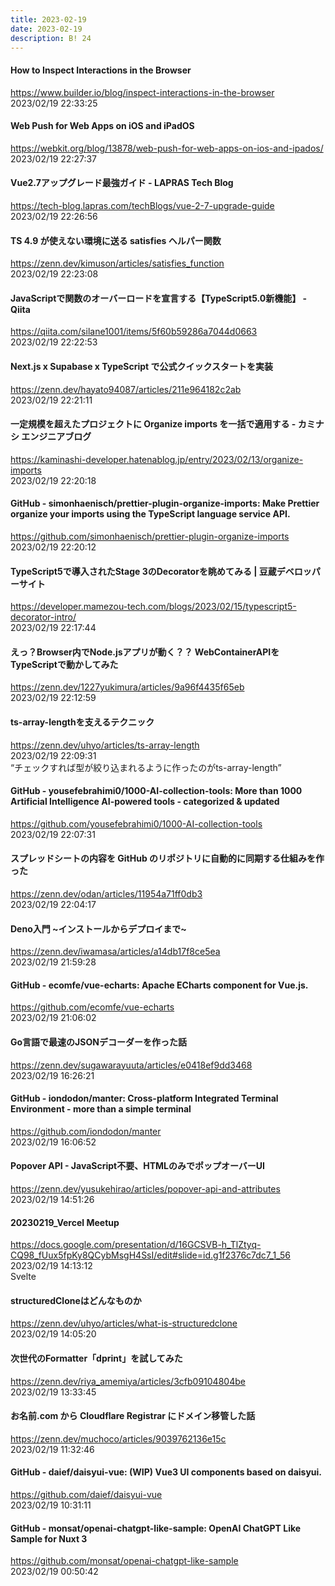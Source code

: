 ```yaml
---
title: 2023-02-19
date: 2023-02-19
description: B! 24
---
```


#### How to Inspect Interactions in the Browser
https://www.builder.io/blog/inspect-interactions-in-the-browser<br>
2023/02/19 22:33:25<br>


#### Web Push for Web Apps on iOS and iPadOS
https://webkit.org/blog/13878/web-push-for-web-apps-on-ios-and-ipados/<br>
2023/02/19 22:27:37<br>


#### Vue2.7アップグレード最強ガイド - LAPRAS Tech Blog
https://tech-blog.lapras.com/techBlogs/vue-2-7-upgrade-guide<br>
2023/02/19 22:26:56<br>


#### TS 4.9 が使えない環境に送る satisfies ヘルパー関数
https://zenn.dev/kimuson/articles/satisfies_function<br>
2023/02/19 22:23:08<br>


#### JavaScriptで関数のオーバーロードを宣言する【TypeScript5.0新機能】 - Qiita
https://qiita.com/silane1001/items/5f60b59286a7044d0663<br>
2023/02/19 22:22:53<br>


#### Next.js x Supabase x TypeScript で公式クイックスタートを実装
https://zenn.dev/hayato94087/articles/211e964182c2ab<br>
2023/02/19 22:21:11<br>


#### 一定規模を超えたプロジェクトに Organize imports を一括で適用する - カミナシ エンジニアブログ
https://kaminashi-developer.hatenablog.jp/entry/2023/02/13/organize-imports<br>
2023/02/19 22:20:18<br>


#### GitHub - simonhaenisch/prettier-plugin-organize-imports: Make Prettier organize your imports using the TypeScript language service API.
https://github.com/simonhaenisch/prettier-plugin-organize-imports<br>
2023/02/19 22:20:12<br>


#### TypeScript5で導入されたStage 3のDecoratorを眺めてみる | 豆蔵デベロッパーサイト
https://developer.mamezou-tech.com/blogs/2023/02/15/typescript5-decorator-intro/<br>
2023/02/19 22:17:44<br>


#### えっ？Browser内でNode.jsアプリが動く？？ WebContainerAPIをTypeScriptで動かしてみた
https://zenn.dev/1227yukimura/articles/9a96f4435f65eb<br>
2023/02/19 22:12:59<br>


#### ts-array-lengthを支えるテクニック
https://zenn.dev/uhyo/articles/ts-array-length<br>
2023/02/19 22:09:31<br>
“チェックすれば型が絞り込まれるように作ったのがts-array-length”


#### GitHub - yousefebrahimi0/1000-AI-collection-tools: More than 1000 Artificial Intelligence AI-powered tools - categorized & updated
https://github.com/yousefebrahimi0/1000-AI-collection-tools<br>
2023/02/19 22:07:31<br>


#### スプレッドシートの内容を GitHub のリポジトリに自動的に同期する仕組みを作った
https://zenn.dev/odan/articles/11954a71ff0db3<br>
2023/02/19 22:04:17<br>


#### Deno入門 ~インストールからデプロイまで~
https://zenn.dev/iwamasa/articles/a14db17f8ce5ea<br>
2023/02/19 21:59:28<br>


#### GitHub - ecomfe/vue-echarts: Apache ECharts component for Vue.js.
https://github.com/ecomfe/vue-echarts<br>
2023/02/19 21:06:02<br>


#### Go言語で最速のJSONデコーダーを作った話
https://zenn.dev/sugawarayuuta/articles/e0418ef9dd3468<br>
2023/02/19 16:26:21<br>


#### GitHub - iondodon/manter: Cross-platform Integrated Terminal Environment - more than a simple terminal
https://github.com/iondodon/manter<br>
2023/02/19 16:06:52<br>


#### Popover API - JavaScript不要、HTMLのみでポップオーバーUI
https://zenn.dev/yusukehirao/articles/popover-api-and-attributes<br>
2023/02/19 14:51:26<br>


#### 20230219_Vercel Meetup
https://docs.google.com/presentation/d/16GCSVB-h_TlZtyq-CQ98_fUux5fpKy8QCybMsgH4SsI/edit#slide=id.g1f2376c7dc7_1_56<br>
2023/02/19 14:13:12<br>
Svelte


#### structuredCloneはどんなものか
https://zenn.dev/uhyo/articles/what-is-structuredclone<br>
2023/02/19 14:05:20<br>


#### 次世代のFormatter「dprint」を試してみた
https://zenn.dev/riya_amemiya/articles/3cfb09104804be<br>
2023/02/19 13:33:45<br>


#### お名前.com から Cloudflare Registrar にドメイン移管した話
https://zenn.dev/muchoco/articles/9039762136e15c<br>
2023/02/19 11:32:46<br>


#### GitHub - daief/daisyui-vue: (WIP) Vue3 UI components based on daisyui.
https://github.com/daief/daisyui-vue<br>
2023/02/19 10:31:11<br>


#### GitHub - monsat/openai-chatgpt-like-sample: OpenAI ChatGPT Like Sample for Nuxt 3
https://github.com/monsat/openai-chatgpt-like-sample<br>
2023/02/19 00:50:42<br>



